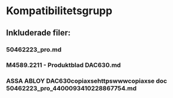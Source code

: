# Kompatibilitetsgrupp

## Inkluderade filer:


### 50462223_pro.md

### M4589.2211 - Produktblad DAC630.md

### ASSA ABLOY DAC630copiaxsehttpswwwcopiaxse  doc  50462223_pro_4400093410228867754.md